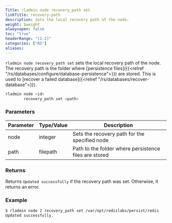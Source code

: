 ```yaml
---
Title: rladmin node recovery_path set
linkTitle: recovery-path
description: Sets the local recovery path of the node.
weight: $weight
alwaysopen: false
toc: "true"
headerRange: "[1-2]"
categories: ["RS"]
aliases:
---
```


`rladmin node recovery_path set` sets the local recovery path of the node. The recovery path is the folder where [persistence files]({{<relref "/rs/databases/configure/database-persistence">}}) are stored. This is used to [recover a failed database]({<relref "/rs/databases/recover-database">}}).

```sh
rladmin node <id>
        recovery_path set <path>
```

### Parameters

| Parameter | Type/Value                     | Description                                                                                   |
|-----------|--------------------------------|-----------------------------------------------------------------------------------------------|
| node      | integer                        | Sets the recovery path for the specified node                                            |
| path      | filepath                       | Path to the folder where persistence files are stored                                         |

### Returns

Returns `Updated successfully` if the recovery path was set. Otherwise, it returns an error.

### Example

```sh
$ rladmin node 2 recovery_path set /var/opt/redislabs/persist/redis
Updated successfully.
```
